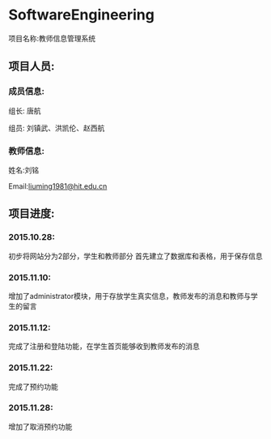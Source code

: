 # SoftwareEngineering
项目名称:教师信息管理系统
## 项目人员:

### 成员信息:
组长:
唐航

组员:
刘镇武、洪凯伦、赵西航

### 教师信息:
姓名:刘铭

Email:liuming1981@hit.edu.cn

## 项目进度:

### 2015.10.28:
初步将网站分为2部分，学生和教师部分
首先建立了数据库和表格，用于保存信息

### 2015.11.10:
增加了administrator模块，用于存放学生真实信息，教师发布的消息和教师与学生的留言

### 2015.11.12:
完成了注册和登陆功能，在学生首页能够收到教师发布的消息

### 2015.11.22:
完成了预约功能

### 2015.11.28:
增加了取消预约功能
